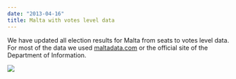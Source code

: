 ```yaml
---
date: "2013-04-16"
title: Malta with votes level data
---
```


We have updated all election results for Malta from seats to votes level data. For most of the data we used [maltadata.com](http://maltadata.com/) or the official site of the Department of Information.

![](/images/parliament-scotland.jpg)
